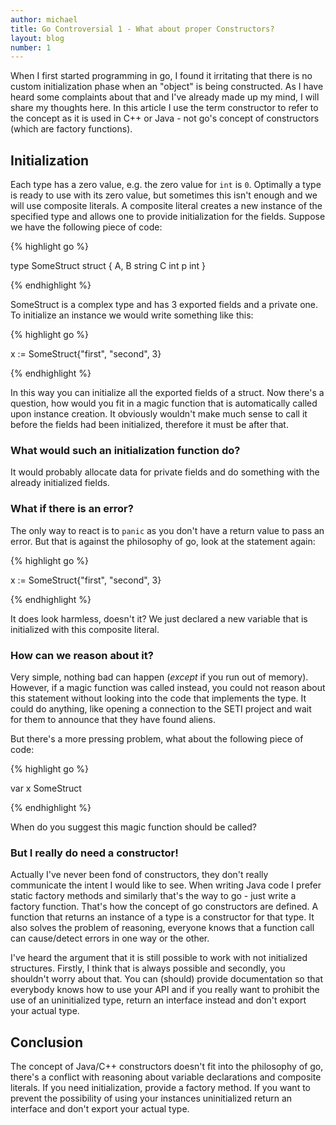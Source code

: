 ```yaml
---
author: michael
title: Go Controversial 1 - What about proper Constructors?
layout: blog
number: 1
---
```


<p>
When I first started programming in go, I found it irritating that there is no custom initialization phase when an "object" is being constructed. As I have heard some complaints about that and I've already made up my mind, I will share my thoughts here. In this article I use the term constructor to refer to the concept as it is used in C++ or Java - not go's concept of constructors (which are factory functions).
</p>

<h2>Initialization</h2>

<p>
Each type has a zero value, e.g. the zero value for <code>int</code> is <code>0</code>. Optimally a type is ready to use with its zero value, but sometimes this isn't enough and we will use composite literals. A composite literal creates a new instance of the specified type and allows one to provide initialization for the fields. Suppose we have the following piece of code:
</p>

{% highlight go %}

type SomeStruct struct {
	A, B string
	C int
	p int
}

{% endhighlight %}

<p>
SomeStruct is a complex type and has 3 exported fields and a private one. To initialize an instance we would write something like this:
</p>

{% highlight go %}

x := SomeStruct{"first", "second", 3}

{% endhighlight %}

<p>
In this way you can initialize all the exported fields of a struct. Now there's a question, how would you fit in a magic function that is automatically called upon instance creation. It obviously wouldn't make much sense to call it before the fields had been initialized, therefore it must be after that.
</p>

<h3>What would such an initialization function do?</h3>
<p>
It would probably allocate data for private fields and do something with the already initialized fields.
</p>

<h3>What if there is an error?</h3>
<p>
The only way to react is to <code>panic</code> as you don't have a return value to pass an error. But that is against the philosophy of go, look at the statement again:
</p>

{% highlight go %}

x := SomeStruct{"first", "second", 3}

{% endhighlight %}

<p>
It does look harmless, doesn't it? We just declared a new variable that is initialized with this composite literal.
</p>

<h3>How can we reason about it?</h3>
<p>Very simple, nothing bad can happen (<i>except</i> if you run out of memory). However, if a magic function was called instead, you could not reason about this statement without looking into the code that implements the type. It could do anything, like opening a connection to the SETI project and wait for them to announce that they have found aliens.
</p>

<p> But there's a more pressing problem, what about the following piece of code:</p>

{% highlight go %}

var x SomeStruct

{% endhighlight %}

<p>
When do you suggest this magic function should be called?
</p>

<h3>But I really do need a constructor!</h3>

<p>
Actually I've never been fond of constructors, they don't really communicate the intent I would like to see. When writing Java code I prefer static factory methods and similarly that's the way to go - just write a factory function. That's how the concept of go constructors are defined. A function that returns an instance of a type is a constructor for that type. It also solves the problem of reasoning, everyone knows that a function call can cause/detect errors in one way or the other.
</p>

<p>I've heard the argument that it is still possible to work with not initialized structures. Firstly, I think that is always possible and secondly, you shouldn't worry about that. You can (should) provide documentation so that everybody knows how to use your API and if you really want to prohibit the use of an uninitialized type, return an interface instead and don't export your actual type.
</p>

<h2>Conclusion</h2>

<p>
The concept of Java/C++ constructors doesn't fit into the philosophy of go, there's a conflict with reasoning about variable declarations and composite literals. If you need initialization, provide a factory method. If you want to prevent the possibility of using your instances uninitialized return an interface and don't export your actual type.
</p>
